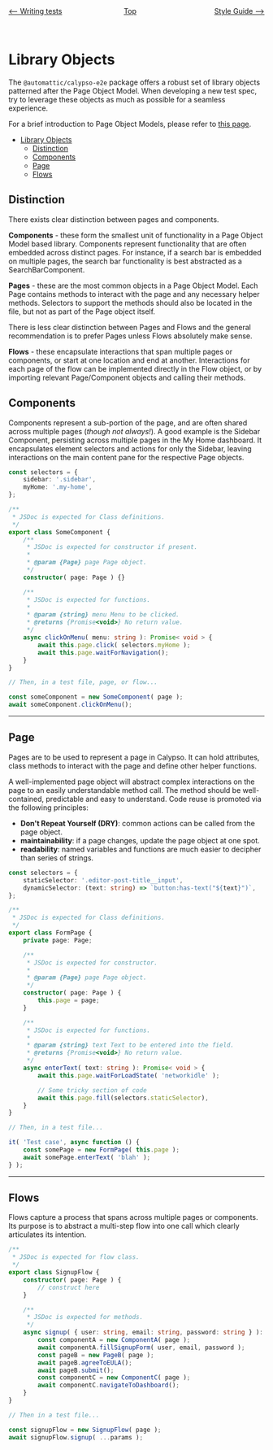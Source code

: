 <div style="width: 45%; float:left" align="left"><a href="./writing_tests.md"><-- Writing tests</a> </div>
<div style="width: 5%; float:left" align="center"><a href="./../README.md">Top</a></div>
<div style="width: 45%; float:right"align="right"><a href="./style_guide.md">Style Guide --></a> </div>

<br><br>

# Library Objects

The `@automattic/calypso-e2e` package offers a robust set of library objects patterned after the Page Object Model. When developing a new test spec, try to leverage these objects as much as possible for a seamless experience.

For a brief introduction to Page Object Models, please refer to [this page](https://www.selenium.dev/documentation/guidelines/page_object_models/).

<!-- TOC -->

- [Library Objects](#library-objects)
  - [Distinction](#distinction)
  - [Components](#components)
  - [Page](#page)
  - [Flows](#flows)

<!-- /TOC -->

## Distinction

There exists clear distinction between pages and components.

**Components** - these form the smallest unit of functionality in a Page Object Model based library. Components represent functionality that are often embedded across distinct pages. For instance, if a search bar is embedded on multiple pages, the search bar functionality is best abstracted as a SearchBarComponent.

**Pages** - these are the most common objects in a Page Object Model. Each Page contains methods to interact with the page and any necessary helper methods. Selectors to support the methods should also be located in the file, but not as part of the Page object itself.

There is less clear distinction between Pages and Flows and the general recommendation is to prefer Pages unless Flows absolutely make sense.

**Flows** - these encapsulate interactions that span multiple pages or components, or start at one location and end at another. Interactions for each page of the flow can be implemented directly in the Flow object, or by importing relevant Page/Component objects and calling their methods.

## Components

Components represent a sub-portion of the page, and are often shared across multiple pages (_though not always!_). A good example is the Sidebar Component, persisting across multiple pages in the My Home dashboard. It encapsulates element selectors and actions for only the Sidebar, leaving interactions on the main content pane for the respective Page objects.

```typescript
const selectors = {
	sidebar: '.sidebar',
	myHome: '.my-home',
};

/**
 * JSDoc is expected for Class definitions.
 */
export class SomeComponent {
	/**
	 * JSDoc is expected for constructor if present.
	 *
	 * @param {Page} page Page object.
	 */
	constructor( page: Page ) {}

	/**
	 * JSDoc is expected for functions.
	 *
	 * @param {string} menu Menu to be clicked.
	 * @returns {Promise<void>} No return value.
	 */
	async clickOnMenu( menu: string ): Promise< void > {
		await this.page.click( selectors.myHome );
		await this.page.waitForNavigation();
	}
}

// Then, in a test file, page, or flow...

const someComponent = new SomeComponent( page );
await someComponent.clickOnMenu();
```

---

## Page

Pages are to be used to represent a page in Calypso. It can hold attributes, class methods to interact with the page and define other helper functions.

A well-implemented page object will abstract complex interactions on the page to an easily understandable method call. The method should be well-contained, predictable and easy to understand. Code reuse is promoted via the following principles:

- **Don't Repeat Yourself (DRY)**: common actions can be called from the page object.
- **maintainability**: if a page changes, update the page object at one spot.
- **readability**: named variables and functions are much easier to decipher than series of strings.

```typescript
const selectors = {
	staticSelector: '.editor-post-title__input',
	dynamicSelector: (text: string) => `button:has-text("${text}")`,
};

/**
 * JSDoc is expected for Class definitions.
 */
export class FormPage {
	private page: Page;

	/**
	 * JSDoc is expected for constructor.
	 *
	 * @param {Page} page Page object.
	 */
	constructor( page: Page ) {
		this.page = page;
	}

	/**
	 * JSDoc is expected for functions.
	 *
	 * @param {string} text Text to be entered into the field.
	 * @returns {Promise<void>} No return value.
	 */
	async enterText( text: string ): Promise< void > {
		await this.page.waitForLoadState( 'networkidle' );

		// Some tricky section of code
		await this.page.fill(selectors.staticSelector),
	}
}

// Then, in a test file...

it( 'Test case', async function () {
	const somePage = new FormPage( this.page );
	await somePage.enterText( 'blah' );
} );
```

---

## Flows

Flows capture a process that spans across multiple pages or components. Its purpose is to abstract a multi-step flow into one call which clearly articulates its intention.

```typescript
/**
 * JSDoc is expected for flow class.
 */
export class SignupFlow {
	constructor( page: Page ) {
		// construct here
	}

	/**
	 * JSDoc is expected for methods.
	 */
	async signup( { user: string, email: string, password: string } ): Promise< void > {
		const componentA = new ComponentA( page );
		await componentA.fillSignupForm( user, email, password );
		const pageB = new PageB( page );
		await pageB.agreeToEULA();
		await pageB.submit();
		const componentC = new ComponentC( page );
		await componentC.navigateToDashboard();
	}
}

// Then in a test file...

const signupFlow = new SignupFlow( page );
await signupFlow.signup( ...params );
```

